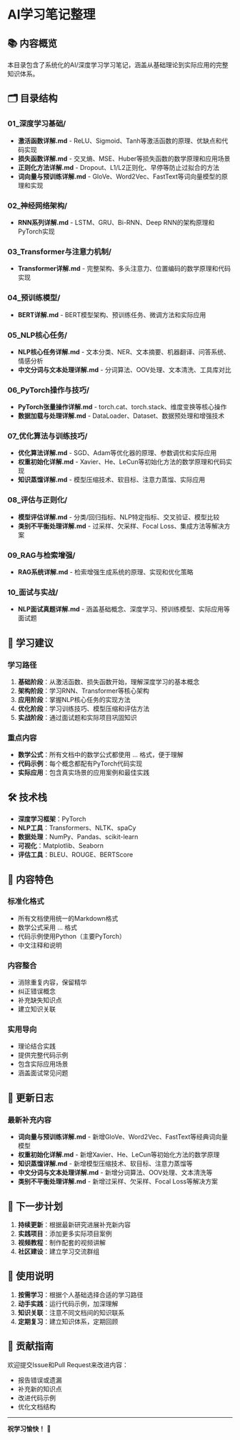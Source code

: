 # AI学习笔记整理

## 📚 内容概览

本目录包含了系统化的AI/深度学习学习笔记，涵盖从基础理论到实际应用的完整知识体系。

## 🗂️ 目录结构

### 01_深度学习基础/
- **激活函数详解.md** - ReLU、Sigmoid、Tanh等激活函数的原理、优缺点和代码实现
- **损失函数详解.md** - 交叉熵、MSE、Huber等损失函数的数学原理和应用场景
- **正则化方法详解.md** - Dropout、L1/L2正则化、早停等防止过拟合的方法
- **词向量与预训练详解.md** - GloVe、Word2Vec、FastText等词向量模型的原理和实现

### 02_神经网络架构/
- **RNN系列详解.md** - LSTM、GRU、Bi-RNN、Deep RNN的架构原理和PyTorch实现

### 03_Transformer与注意力机制/
- **Transformer详解.md** - 完整架构、多头注意力、位置编码的数学原理和代码实现

### 04_预训练模型/
- **BERT详解.md** - BERT模型架构、预训练任务、微调方法和实际应用

### 05_NLP核心任务/
- **NLP核心任务详解.md** - 文本分类、NER、文本摘要、机器翻译、问答系统、情感分析
- **中文分词与文本处理详解.md** - 分词算法、OOV处理、文本清洗、工具库对比

### 06_PyTorch操作与技巧/
- **PyTorch张量操作详解.md** - torch.cat、torch.stack、维度变换等核心操作
- **数据加载与处理详解.md** - DataLoader、Dataset、数据预处理和增强技术

### 07_优化算法与训练技巧/
- **优化算法详解.md** - SGD、Adam等优化器的原理、参数调优和实际应用
- **权重初始化详解.md** - Xavier、He、LeCun等初始化方法的数学原理和代码实现
- **知识蒸馏详解.md** - 模型压缩技术、软目标、注意力蒸馏、实际应用

### 08_评估与正则化/
- **模型评估详解.md** - 分类/回归指标、NLP特定指标、交叉验证、模型比较
- **类别不平衡处理详解.md** - 过采样、欠采样、Focal Loss、集成方法等解决方案

### 09_RAG与检索增强/
- **RAG系统详解.md** - 检索增强生成系统的原理、实现和优化策略

### 10_面试与实战/
- **NLP面试真题详解.md** - 涵盖基础概念、深度学习、预训练模型、实际应用等面试题

## 🎯 学习建议

### 学习路径
1. **基础阶段**：从激活函数、损失函数开始，理解深度学习的基本概念
2. **架构阶段**：学习RNN、Transformer等核心架构
3. **应用阶段**：掌握NLP核心任务的实现方法
4. **优化阶段**：学习训练技巧、模型压缩和评估方法
5. **实战阶段**：通过面试题和实际项目巩固知识

### 重点内容
- **数学公式**：所有文档中的数学公式都使用 $...$ 格式，便于理解
- **代码示例**：每个概念都配有PyTorch代码实现
- **实际应用**：包含真实场景的应用案例和最佳实践

## 🛠️ 技术栈

- **深度学习框架**：PyTorch
- **NLP工具**：Transformers、NLTK、spaCy
- **数据处理**：NumPy、Pandas、scikit-learn
- **可视化**：Matplotlib、Seaborn
- **评估工具**：BLEU、ROUGE、BERTScore

## 📖 内容特色

### 标准化格式
- 所有文档使用统一的Markdown格式
- 数学公式采用 $...$ 格式
- 代码示例使用Python（主要PyTorch）
- 中文注释和说明

### 内容整合
- 消除重复内容，保留精华
- 纠正错误概念
- 补充缺失知识点
- 建立知识关联

### 实用导向
- 理论结合实践
- 提供完整代码示例
- 包含实际应用场景
- 涵盖面试常见问题

## 🔄 更新日志

### 最新补充内容
- **词向量与预训练详解.md** - 新增GloVe、Word2Vec、FastText等经典词向量模型
- **权重初始化详解.md** - 新增Xavier、He、LeCun等初始化方法的数学原理
- **知识蒸馏详解.md** - 新增模型压缩技术、软目标、注意力蒸馏等
- **中文分词与文本处理详解.md** - 新增分词算法、OOV处理、文本清洗等
- **类别不平衡处理详解.md** - 新增过采样、欠采样、Focal Loss等解决方案

## 🚀 下一步计划

1. **持续更新**：根据最新研究进展补充新内容
2. **实践项目**：添加更多实际项目案例
3. **视频教程**：制作配套的视频讲解
4. **社区建设**：建立学习交流群组

## 📝 使用说明

1. **按需学习**：根据个人基础选择合适的学习路径
2. **动手实践**：运行代码示例，加深理解
3. **知识关联**：注意不同文档间的知识联系
4. **定期复习**：建立知识体系，定期回顾

## 🤝 贡献指南

欢迎提交Issue和Pull Request来改进内容：
- 报告错误或遗漏
- 补充新的知识点
- 改进代码示例
- 优化文档结构

---

**祝学习愉快！** 🎉 